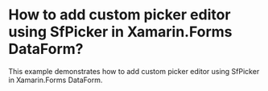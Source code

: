 # How to add custom picker editor using SfPicker in Xamarin.Forms DataForm?

This example demonstrates how to add custom picker editor using SfPicker in Xamarin.Forms DataForm.
